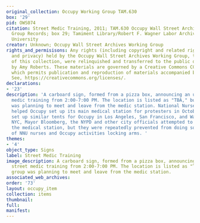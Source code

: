 ```yaml
---
original_collection: Occupy Working Group TAM.630
box: '29'
pid: OWS074
citation: Street Medic Training, 2011; TAM.630 Occupy Wall Street Archives Working
  Group Records; box 29; Tamiment Library/Robert F. Wagner Labor Archives, New York
  University
creator: Unknown; Occupy Wall Street Archives Working Group
rights_and_permisisons: Any rights (including copyright and related rights to publicity
  and privacy) held by the Occupy Wall Street Archives Working Group, the creator
  of this collection, were relinquished and transferred to the public domain in 2013
  by Amy Roberts. These materials are governed by a Creative Commons CC0 license,
  which permits publication and reproduction of materials accompanied by full attribution.
  See, https://creativecommons.org/licenses/.
declarations:
- '23'
description: 'A carboard sign, formed from a pizza box, announcing an upcoming street
  medic training from 2:00-7:00 PM. The location is listed as "TBA," but the group
  was planning to meet and leave from the medic station. National Nurses United (NNU)
  helped Occupy set up its main medical station for protesters in October 2011. NNU
  set up similar tents for Occupy in Los Angeles, San Francisco, and Washington. In
  NYC, Mayor Bloomberg, the NYPD and other city officials attempted to close down
  the medical station, but they were repeatedly prevented from doing so by a group
  of NNU nurses and Occupy activities locking arms. '
themes:
- '4'
object_type: Signs
label: Street Medic Training
image_description: A carboard sign, formed from a pizza box, announcing an upcoming
  street medic training from 2:00-7:00 PM. The location is listed as "TBA," but the
  group was planning to meet and leave from the medic station.
associated_web_archives:
order: '73'
layout: occupy_item
collection: items
thumbnail:
full:
manifest:
---
```


